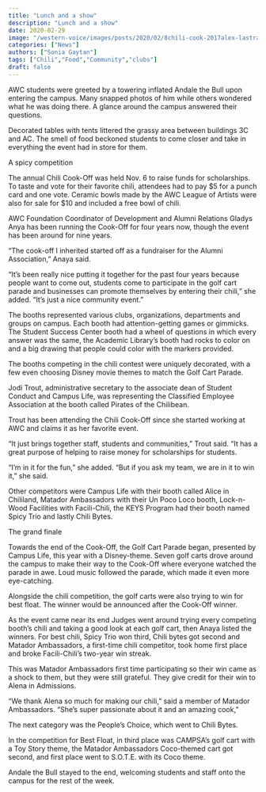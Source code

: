 ```yaml
---
title: "Lunch and a show"
description: "Lunch and a show"
date: 2020-02-29
image: "/western-voice/images/posts/2020/02/8chili-cook-2017alex-lastra.jpg"
categories: ["News"]
authors: ["Sonia Gaytan"]
tags: ["Chili","Food","Community","clubs"]
draft: false
---
```

AWC students were greeted by a towering inflated Andale the Bull upon entering the campus. Many snapped photos of him while others wondered what he was doing there. A glance around the campus answered their questions.

Decorated tables with tents littered the grassy area between buildings 3C and AC. The smell of food beckoned students to come closer and take in everything the event had in store for them.

A spicy competition

The annual Chili Cook-Off was held Nov. 6 to raise funds for scholarships. To taste and vote for their favorite chili, attendees had to pay $5 for a punch card and one vote. Ceramic bowls made by the AWC League of Artists were also for sale for $10 and included a free bowl of chili.

AWC Foundation Coordinator of Development and Alumni Relations Gladys Anya has been running the Cook-Off for four years now, though the event has been around for nine years.

“The cook-off I inherited started off as a fundraiser for the Alumni Association,” Anaya said.

“It’s been really nice putting it together for the past four years because people want to come out, students come to participate in the golf cart parade and businesses can promote themselves by entering their chili,” she added. “It’s just a nice community event.”

The booths represented various clubs, organizations, departments and groups on campus. Each booth had attention-getting games or gimmicks. The Student Success Center booth had a wheel of questions in which every answer was the same, the Academic Library’s booth had rocks to color on and a big drawing that people could color with the markers provided.

The booths competing in the chili contest were uniquely decorated, with a few even choosing Disney movie themes to match the Golf Cart Parade.

Jodi Trout, administrative secretary to the associate dean of Student Conduct and Campus Life, was representing the Classified Employee Association at the booth called Pirates of the Chilibean.

Trout has been attending the Chili Cook-Off since she started working at AWC and claims it as her favorite event.

“It just brings together staff, students and communities,” Trout said. “It has a great purpose of helping to raise money for scholarships for students.

“I’m in it for the fun,” she added. “But if you ask my team, we are in it to win it,” she said.

Other competitors were Campus Life with their booth called Alice in Chililand, Matador Ambassadors with their Un Poco Loco booth, Lock-n-Wood Facilities with Facili-Chili, the KEYS Program had their booth named Spicy Trio and lastly Chili Bytes.

The grand finale

Towards the end of the Cook-Off, the Golf Cart Parade began, presented by Campus Life, this year with a Disney-theme. Seven golf carts drove around the campus to make their way to the Cook-Off where everyone watched the parade in awe. Loud music followed the parade, which made it even more eye-catching.

Alongside the chili competition, the golf carts were also trying to win for best float. The winner would be announced after the Cook-Off winner.

As the event came near its end Judges went around trying every competing booth’s chili and taking a good look at each golf cart, then Anaya listed the winners. For best chili, Spicy Trio won third, Chili bytes got second and Matador Ambassadors, a first-time chili competitor, took home first place and broke Facili-Chili’s two-year win streak.

This was Matador Ambassadors first time participating so their win came as a shock to them, but they were still grateful. They give credit for their win to Alena in Admissions.

“We thank Alena so much for making our chili,” said a member of Matador Ambassadors. “She’s super passionate about it and an amazing cook,”

The next category was the People’s Choice, which went to Chili Bytes.

In the competition for Best Float, in third place was CAMPSA’s golf cart with a Toy Story theme, the Matador Ambassadors Coco-themed cart got second, and first place went to S.O.T.E. with its Coco theme.

Andale the Bull stayed to the end, welcoming students and staff onto the campus for the rest of the week.